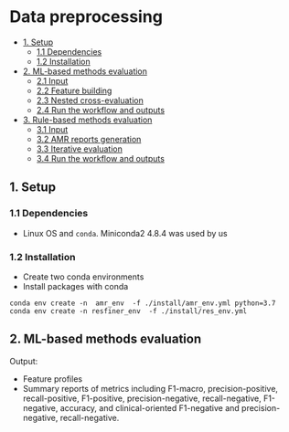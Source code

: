 # Data preprocessing

- [1. Setup](#setup)
  - [1.1 Dependencies](#Dependencies)
  - [1.2 Installation](#Installation)
- [2. ML-based methods evaluation](#evaluation1)
  - [2.1 Input](#Input1)
  - [2.2 Feature building](#feature)
  - [2.3 Nested cross-evaluation](#nCV)
  - [2.4 Run the workflow and outputs](#outputs)
- [3. Rule-based methods evaluation](#evaluation2)
  - [3.1 Input](#Input2)
  - [3.2 AMR reports generation](#report)
  - [3.3 Iterative evaluation](#iter)
  - [3.4 Run the workflow and outputs](#outputs)
    
## <a name="setup"></a>1. Setup
### 1.1 Dependencies
  -    Linux OS and `conda`. Miniconda2 4.8.4 was used by us
### 1.2 Installation
  - Create two conda environments
  - Install packages with conda  
  ```
  conda env create -n  amr_env  -f ./install/amr_env.yml python=3.7
  conda env create -n resfiner_env  -f ./install/res_env.yml  
  ```
## <a name="evaluation1"></a>2. ML-based methods evaluation
  
 Output: 
 
- Feature profiles
- Summary reports of metrics including F1-macro, precision-positive, recall-positive, F1-positive, precision-negative, recall-negative, F1-negative, accuracy, and clinical-oriented F1-negative and precision-negative, recall-negative.
  
